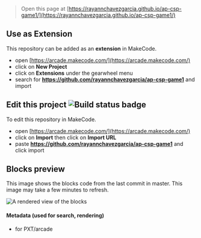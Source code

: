  


> Open this page at [https://rayannchavezgarcia.github.io/ap-csp-game1/](https://rayannchavezgarcia.github.io/ap-csp-game1/)

## Use as Extension

This repository can be added as an **extension** in MakeCode.

* open [https://arcade.makecode.com/](https://arcade.makecode.com/)
* click on **New Project**
* click on **Extensions** under the gearwheel menu
* search for **https://github.com/rayannchavezgarcia/ap-csp-game1** and import

## Edit this project ![Build status badge](https://github.com/rayannchavezgarcia/ap-csp-game1/workflows/MakeCode/badge.svg)

To edit this repository in MakeCode.

* open [https://arcade.makecode.com/](https://arcade.makecode.com/)
* click on **Import** then click on **Import URL**
* paste **https://github.com/rayannchavezgarcia/ap-csp-game1** and click import

## Blocks preview

This image shows the blocks code from the last commit in master.
This image may take a few minutes to refresh.

![A rendered view of the blocks](https://github.com/rayannchavezgarcia/ap-csp-game1/raw/master/.github/makecode/blocks.png)

#### Metadata (used for search, rendering)

* for PXT/arcade
<script src="https://makecode.com/gh-pages-embed.js"></script><script>makeCodeRender("{{ site.makecode.home_url }}", "{{ site.github.owner_name }}/{{ site.github.repository_name }}");</script>
